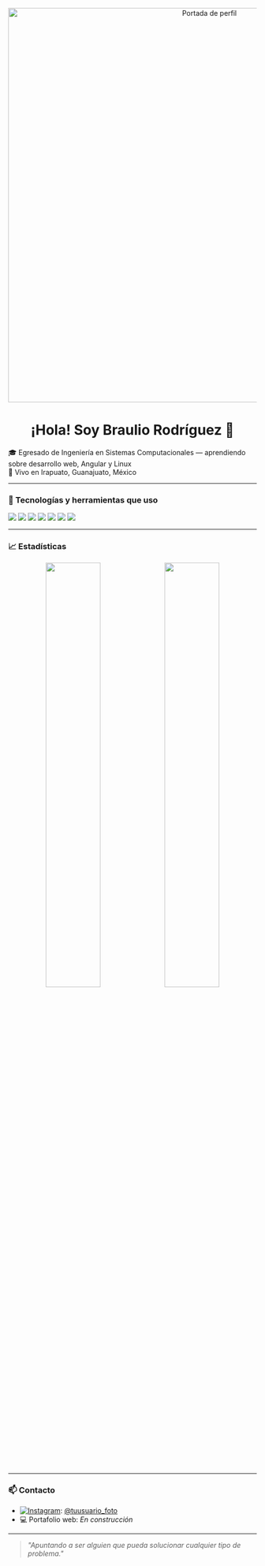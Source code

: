 <p align="center">
  <img src="https://res.cloudinary.com/drsyb53ae/image/upload/v1749444790/readmeGithub/eldihiaygf0aje1tpwod.png" width="800" alt="Portada de perfil" />
</p>

<h1 align="center">¡Hola! Soy Braulio Rodríguez 👋</h1>

🎓 Egresado de Ingeniería en Sistemas Computacionales — aprendiendo sobre desarrollo web, Angular y Linux  
📍 Vivo en Irapuato, Guanajuato, México  

---

### 🚀 Tecnologías y herramientas que uso

<p>
  <img src="https://img.shields.io/badge/-Angular-DD0031?style=flat&logo=angular&logoColor=white" />
  <img src="https://img.shields.io/badge/-Firebase-FFCA28?style=flat&logo=firebase&logoColor=black" />
  <img src="https://img.shields.io/badge/-TypeScript-3178C6?style=flat&logo=typescript&logoColor=white" />
  <img src="https://img.shields.io/badge/-Linux-FCC624?style=flat&logo=linux&logoColor=black" />
  <img src="https://img.shields.io/badge/-JavaScript-F7DF1E?style=flat&logo=javascript&logoColor=black"/>
  <img src="https://img.shields.io/badge/-Debian-A81D33?style=flat&logo=debian&logoColor=white"/>
  <img src="https://img.shields.io/badge/-Express.js-000000?style=flat&logo=express&logoColor=white"/>



</p>

---

### 📈 Estadísticas

<div align="center">
  <img src="https://github-readme-stats.vercel.app/api?username=braudesDev&show_icons=true&theme=tokyonight" width="47%" />
  <img src="https://github-readme-stats.vercel.app/api/top-langs/?username=braudesDev&layout=compact&theme=tokyonight" width="47%" />
</div>

---

### 📫 Contacto

- [![Instagram](https://img.shields.io/badge/-Instagram-E4405F?style=flat&logo=instagram&logoColor=white)](https://instagram.com/tuusuario_foto): [@tuusuario_foto](https://instagram.com/tuusuario_foto)
- 💻 Portafolio web: *En construcción*

---

> *"Apuntando a ser alguien que pueda solucionar cualquier tipo de problema."* 
